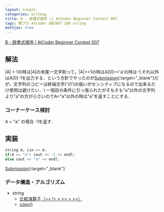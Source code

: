```yaml
---
layout: single
categories: writeup
title: B - 辞書式順序 \| AtCoder Beginner Contest 007
tags: 競プロ AtCoder ABC007 100 string
mathjax: true
---
```


[B - 辞書式順序 \| AtCoder Beginner Contest 007](https://beta.atcoder.jp/contests/abc007/tasks/abc007_2)

## 解法
|A| > 1の時は|A|の末尾一文字削って，|A|==1の時はA[0]=='a'の時は-1,それ以外はA[0]-1を出力する．という方針でやったのが[Submission](https://beta.atcoder.jp/contests/abc007/submissions/3005613){:target="_blank"}だが，文字列のコピーは終端文字('\0')の扱いがセンシティブになるので出来るだけ使用は避けたい．\\
一個目の条件に引っ張られたがそもそも"a"以外の文字列より"a"の方が小さいのでA="a"以外の時は"a"を返すことにする．
### コーナーケース検討
A = "a" の場合 -1を返す．
## 実装
```cpp
string A; cin >> A;
if(A == "a") cout << -1 << endl;
else cout << "a" << endl;
```
[Submission](https://beta.atcoder.jp/contests/abc007/submissions/3005668){:target="_blank"}

### データ構造・アルゴリズム
- string
    - [比較演算子（== != < <= > >=）](http://www.cplusplus.com/reference/string/string/operators/)
    - [copy()](http://www.cplusplus.com/reference/string/string/copy/)